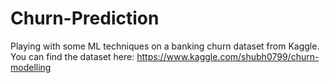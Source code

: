 # Churn-Prediction

Playing with some ML techniques on a banking churn dataset from Kaggle. You can find the dataset here: https://www.kaggle.com/shubh0799/churn-modelling
